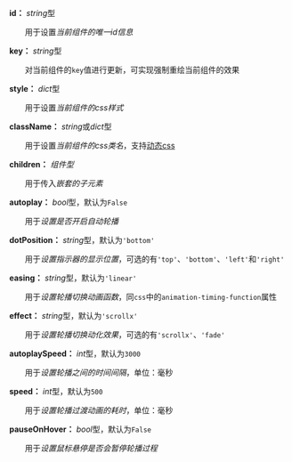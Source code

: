 **id：** *string*型

　　用于设置*当前组件的唯一id信息*

**key：** *string*型

　　对当前组件的`key`值进行更新，可实现强制重绘当前组件的效果

**style：** *dict*型

　　用于设置*当前组件的css样式*

**className：** *string*或*dict*型

　　用于设置*当前组件的css类名*，支持[动态css](/advanced-classname)

**children：** *组件型*

　　用于传入*嵌套的子元素*

**autoplay：** *bool*型，默认为`False`

　　用于*设置是否开启自动轮播*

**dotPosition：** *string*型，默认为`'bottom'`

　　用于*设置指示器的显示位置*，可选的有`'top'`、`'bottom'`、`'left'`和`'right'`

**easing：** *string*型，默认为`'linear'`

　　用于*设置轮播切换动画函数*，同`css`中的`animation-timing-function`属性

**effect：** *string*型，默认为`'scrollx'`

　　用于*设置轮播切换动化效果*，可选的有`'scrollx'`、`'fade'`

**autoplaySpeed：** *int*型，默认为`3000`

　　用于*设置轮播之间的时间间隔*，单位：毫秒

**speed：** *int*型，默认为`500`

　　用于*设置轮播过渡动画的耗时*，单位：毫秒

**pauseOnHover：** *bool*型，默认为`False`

　　用于*设置鼠标悬停是否会暂停轮播过程*